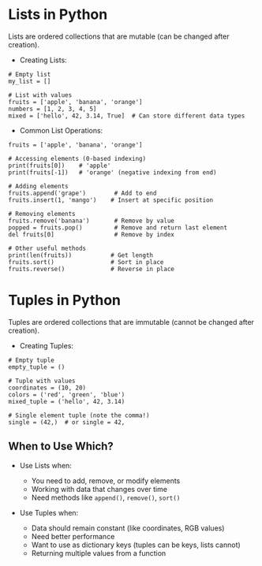 # Lists in Python
Lists are ordered collections that are mutable (can be changed after creation).

- Creating Lists:
```
# Empty list
my_list = []

# List with values
fruits = ['apple', 'banana', 'orange']
numbers = [1, 2, 3, 4, 5]
mixed = ['hello', 42, 3.14, True]  # Can store different data types
```

- Common List Operations:
```
fruits = ['apple', 'banana', 'orange']

# Accessing elements (0-based indexing)
print(fruits[0])    # 'apple'
print(fruits[-1])   # 'orange' (negative indexing from end)

# Adding elements
fruits.append('grape')        # Add to end
fruits.insert(1, 'mango')    # Insert at specific position

# Removing elements
fruits.remove('banana')       # Remove by value
popped = fruits.pop()         # Remove and return last element
del fruits[0]                 # Remove by index

# Other useful methods
print(len(fruits))           # Get length
fruits.sort()                # Sort in place
fruits.reverse()             # Reverse in place
```

# Tuples in Python
Tuples are ordered collections that are immutable (cannot be changed after creation).

- Creating Tuples:
```
# Empty tuple
empty_tuple = ()

# Tuple with values
coordinates = (10, 20)
colors = ('red', 'green', 'blue')
mixed_tuple = ('hello', 42, 3.14)

# Single element tuple (note the comma!)
single = (42,)  # or single = 42,
```

## When to Use Which?
- Use Lists when:
    - You need to add, remove, or modify elements
    - Working with data that changes over time
    - Need methods like `append()`, `remove()`, `sort()`

- Use Tuples when:
    - Data should remain constant (like coordinates, RGB values)
    - Need better performance
    - Want to use as dictionary keys (tuples can be keys, lists cannot)
    - Returning multiple values from a function
